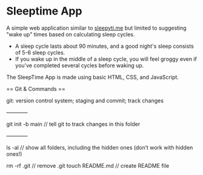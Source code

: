 # Sleeptime App

A simple web application similar to [sleepyti.me](https://sleepyti.me/) but limited to suggesting "wake up" times based on calculating sleep cycles.

- A sleep cycle lasts about 90 minutes, and a good night's sleep consists of 5-6 sleep cycles.
- If you wake up in the middle of a sleep cycle, you will feel groggy even if you've completed several cycles before waking up.

The SleepTime App is made using basic HTML, CSS, and JavaScript.

== Git & Commands ==

git: version control system; staging and commit; track changes

————

git init -b main // tell git to track changes in this folder

————

ls -al // show all folders, including the hidden ones (don’t work with hidden ones!)

rm -rf .git // remove .git
touch README.md // create README file
